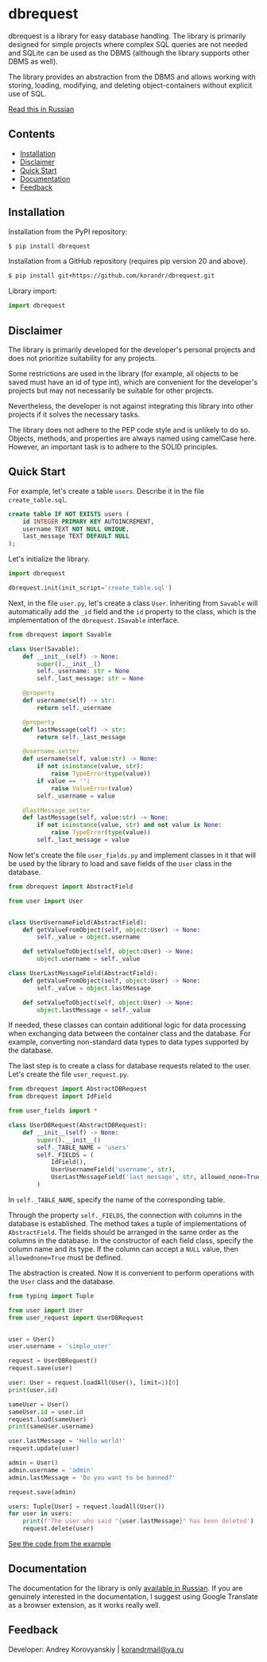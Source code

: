 # dbrequest

dbrequest is a library for easy database handling. The library is primarily designed for simple projects where complex SQL queries are not needed and SQLite can be used as the DBMS (although the library supports other DBMS as well).

The library provides an abstraction from the DBMS and allows working with storing, loading, modifying, and deleting object-containers without explicit use of SQL.

[Read this in Russian](https://github.com/korandr/dbrequest/blob/main/README.ru.md) 

## Contents

- [Installation](#installation)
- [Disclaimer](#disclaimer)
- [Quick Start](#quick-start)
- [Documentation](#documentation)
- [Feedback](#feedback)

## Installation

Installation from the PyPI repository:

```bash
$ pip install dbrequest
```

Installation from a GitHub repository (requires pip version 20 and above).

```bash
$ pip install git+https://github.com/korandr/dbrequest.git
```

Library import:

```python
import dbrequest
```

## Disclaimer

The library is primarily developed for the developer's personal projects and does not prioritize suitability for any projects.

Some restrictions are used in the library (for example, all objects to be saved must have an id of type int), which are convenient for the developer's projects but may not necessarily be suitable for other projects.

Nevertheless, the developer is not against integrating this library into other projects if it solves the necessary tasks.

The library does not adhere to the PEP code style and is unlikely to do so. Objects, methods, and properties are always named using camelCase here. However, an important task is to adhere to the SOLID principles.

## Quick Start

For example, let's create a table `users`. Describe it in the file `create_table.sql`.

```sql
create table IF NOT EXISTS users (
    id INTEGER PRIMARY KEY AUTOINCREMENT,
    username TEXT NOT NULL UNIQUE,
    last_message TEXT DEFAULT NULL
);
```

Let's initialize the library.

```python
import dbrequest

dbrequest.init(init_script='create_table.sql')
```

Next, in the file `user.py`, let's create a class `User`. Inheriting from `Savable` will automatically add the `_id` field and the `id` property to the class, which is the implementation of the `dbrequest.ISavable` interface.

```python
from dbrequest import Savable

class User(Savable):
    def __init__(self) -> None:
        super().__init__()
        self._username: str = None
        self._last_message: str = None

    @property
    def username(self) -> str:
        return self._username

    @property
    def lastMessage(self) -> str:
        return self._last_message

    @username.setter
    def username(self, value:str) -> None:
        if not isinstance(value, str):
            raise TypeError(type(value))
        if value == '':
            raise ValueError(value)
        self._username = value

    @lastMessage.setter
    def lastMessage(self, value:str) -> None:
        if not isinstance(value, str) and not value is None:
            raise TypeError(type(value))
        self._last_message = value
```

Now let's create the file `user_fields.py` and implement classes in it that will be used by the library to load and save fields of the `User` class in the database.

```python
from dbrequest import AbstractField

from user import User


class UserUsernameField(AbstractField):
    def getValueFromObject(self, object:User) -> None:
        self._value = object.username

    def setValueToObject(self, object:User) -> None:
        object.username = self._value

class UserLastMessageField(AbstractField):
    def getValueFromObject(self, object:User) -> None:
        self._value = object.lastMessage

    def setValueToObject(self, object:User) -> None:
        object.lastMessage = self._value
```

If needed, these classes can contain additional logic for data processing when exchanging data between the container class and the database. For example, converting non-standard data types to data types supported by the database.

The last step is to create a class for database requests related to the user. Let's create the file `user_request.py`.

```python
from dbrequest import AbstractDBRequest
from dbrequest import IdField

from user_fields import *

class UserDBRequest(AbstractDBRequest):
    def __init__(self) -> None:
        super().__init__()
        self._TABLE_NAME = 'users'
        self._FIELDS = (
            IdField(),
            UserUsernameField('username', str),
            UserLastMessageField('last_message', str, allowed_none=True)
        )
```

In `self._TABLE_NAME`, specify the name of the corresponding table.

Through the property `self._FIELDS`, the connection with columns in the database is established. The method takes a tuple of implementations of `AbstractField`. The fields should be arranged in the same order as the columns in the database. In the constructor of each field class, specify the column name and its type. If the column can accept a `NULL` value, then `allowednone=True` must be defined.

The abstraction is created. Now it is convenient to perform operations with the `User` class and the database.

```python
from typing import Tuple

from user import User
from user_request import UserDBRequest


user = User()
user.username = 'simple_user'

request = UserDBRequest()
request.save(user)

user: User = request.loadAll(User(), limit=1)[0]
print(user.id)

sameUser = User()
sameUser.id = user.id
request.load(sameUser)
print(sameUser.username)

user.lastMessage = 'Hello world!'
request.update(user)

admin = User()
admin.username = 'admin'
admin.lastMessage = 'Do you want to be banned?'

request.save(admin)

users: Tuple[User] = request.loadAll(User())
for user in users:
    print(f'The user who said "{user.lastMessage}" has been deleted')
    request.delete(user)
```

[See the code from the example](https://github.com/korandr/dbrequest/tree/main/example)

## Documentation

The documentation for the library is only [available in Russian](https://github.com/korandr/dbrequest/wiki). If you are genuinely interested in the documentation, I suggest using Google Translate as a browser extension, as it works really well.

## Feedback

Developer: Andrey Korovyanskiy | [korandrmail@ya.ru](mailto:korandrmail@ya.ru)
